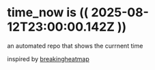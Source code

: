 # time_now is (( 2025-08-12T23:00:00.142Z ))

an automated repo that shows the currnent time

inspired by [breakingheatmap](https://github.com/breakingheatmap/breakingheatmap)